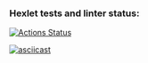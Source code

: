 ### Hexlet tests and linter status:
[![Actions Status](https://github.com/nanitll/python-project-lvl2/workflows/hexlet-check/badge.svg)](https://github.com/nanitll/python-project-lvl2/actions)

[![asciicast](https://asciinema.org/a/wbFkNsuhYFMxgGBaPPgtH1ton.svg)](https://asciinema.org/a/wbFkNsuhYFMxgGBaPPgtH1ton)
